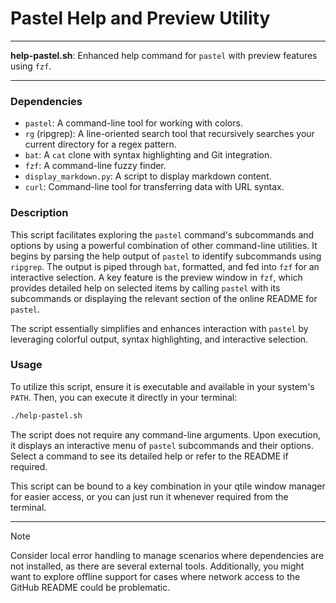 # Pastel Help and Preview Utility

---

**help-pastel.sh**: Enhanced help command for `pastel` with preview features using `fzf`.

---

### Dependencies

- `pastel`: A command-line tool for working with colors.
- `rg` (ripgrep): A line-oriented search tool that recursively searches your current directory for a regex pattern.
- `bat`: A `cat` clone with syntax highlighting and Git integration.
- `fzf`: A command-line fuzzy finder.
- `display_markdown.py`: A script to display markdown content.
- `curl`: Command-line tool for transferring data with URL syntax.

### Description

This script facilitates exploring the `pastel` command's subcommands and options by using a powerful combination of other command-line utilities. It begins by parsing the help output of `pastel` to identify subcommands using `ripgrep`. The output is piped through `bat`, formatted, and fed into `fzf` for an interactive selection. A key feature is the preview window in `fzf`, which provides detailed help on selected items by calling `pastel` with its subcommands or displaying the relevant section of the online README for `pastel`.

The script essentially simplifies and enhances interaction with `pastel` by leveraging colorful output, syntax highlighting, and interactive selection.

### Usage

To utilize this script, ensure it is executable and available in your system's `PATH`. Then, you can execute it directly in your terminal:

```bash
./help-pastel.sh
```

The script does not require any command-line arguments. Upon execution, it displays an interactive menu of `pastel` subcommands and their options. Select a command to see its detailed help or refer to the README if required.

This script can be bound to a key combination in your qtile window manager for easier access, or you can just run it whenever required from the terminal.

---

> [!NOTE] 
> Consider local error handling to manage scenarios where dependencies are not installed, as there are several external tools. Additionally, you might want to explore offline support for cases where network access to the GitHub README could be problematic.